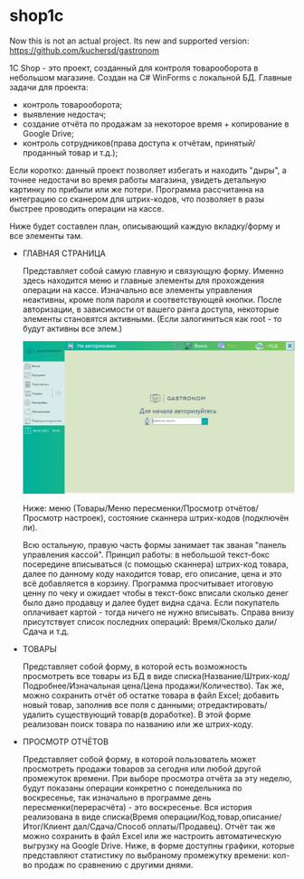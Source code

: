 # shop1c

Now this is not an actual project. Its new and supported version: https://github.com/kuchersd/gastronom 

1С Shop - это проект, созданный для контроля товарооборота в небольшом магазине.
Создан на C# WinForms с локальной БД.
Главные задачи для проекта: 
- контроль товарооборота;
- выявление недостач;
- создание отчёта по продажам за некоторое время + копирование в Google Drive;
- контроль сотрудников(права доступа к отчётам, принятый/проданный товар и т.д.);

Если коротко: данный проект позволяет избегать и находить "дыры", а точнее недостачи во время работы магазина, увидеть детальную картинку по прибыли или же потери.
Программа рассчитанна на интеграцию со сканером для штрих-кодов, что позволяет в разы быстрее проводить операции на кассе.

Ниже будет составлен план, описывающий каждую вкладку/форму и все элементы там.
- ГЛАВНАЯ СТРАНИЦА
  
  Представляет собой самую главную и связующую форму. Именно здесь находится меню и главные элементы для прохождения операции на кассе.
  Изначально все элементы управления неактивны, кроме поля пароля и соответствующей кнопки.
  После авторизации, в зависимости от вашего ранга доступа, некоторые элементы становятся активными. (Если залогиниться как root - то будут активны все элем.)
  
  ![Mainpage](https://github.com/kuchersd/shop1c/blob/master/screenshots/mainpage.png)
  
  Ниже: меню (Товары/Меню пересменки/Просмотр отчётов/Просмотр настроек), состояние сканнера штрих-кодов (подключён ли).
  
  Всю остальную, правую часть формы занимает так званая "панель управления кассой". Принцип работы: в небольшой текст-бокс посередине вписываться (с помощью сканнера)
  штрих-код товара, далее по данному коду находится товар, его описание, цена и это всё добавляется в корзину. Программа просчитывает итоговую ценну по чеку и ожидает 
  чтобы в текст-бокс вписали сколько денег было дано продавцу и далее будет видна сдача. Если покупатель оплачивает картой - тогда ничего не нужно вписывать.
  Справа внизу присутствует список последних операций: Время/Сколько дали/Сдача и т.д.
  
 - ТОВАРЫ
  
    Представляет собой форму, в которой есть возможность просмотреть все товары из БД в виде списка(Название/Штрих-код/Подробнее/Изначальная цена/Цена продажи/Количество).
  Так же, можно сохранить отчёт об остатке товара в файл Excel; добавить новый товар, заполнив все поля с данными; отредактировать/удалить существующий товар(в доработке).
  В этой форме реализован поиск товара по названию или же штрих-коду.
  
  - ПРОСМОТР ОТЧЁТОВ
  
    Представляет собой форму, в которой пользователь может просмотреть продажи товаров за сегодня или любой другой промежуток времени. 
  При выборе просмотра отчёта за эту неделю, будут показаны операции конкретно с понедельника по воскресенье, так изначально в программе день пересменки(перерасчёта) - это воскресенье. Вся история реализована в виде списка(Время операции/Код,товар,описание/Итог/Клиент дал/Сдача/Способ оплаты/Продавец).
  Отчёт так же можно сохранить в файл Excel или же настроить автоматическую выгрузку на Google Drive.
  Ниже, в форме доступны графики, которые представляют статистику по выбраному промежутку времени: кол-во продаж по сравнению с другими днями.
